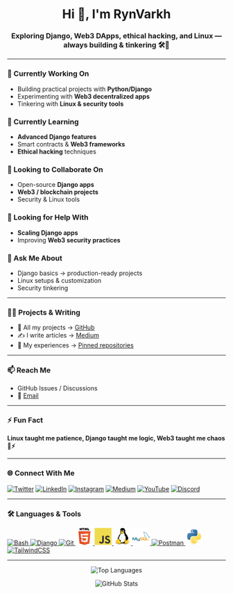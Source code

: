 <h1 align="center">Hi 👋, I'm RynVarkh</h1>
<h3 align="center">Exploring Django, Web3 DApps, ethical hacking, and Linux — always building & tinkering 🛠️🐧</h3>

---

### 🔭 Currently Working On  
- Building practical projects with **Python/Django**  
- Experimenting with **Web3 decentralized apps**  
- Tinkering with **Linux & security tools**  

### 🌱 Currently Learning  
- **Advanced Django features**  
- Smart contracts & **Web3 frameworks**  
- **Ethical hacking** techniques  

### 👯 Looking to Collaborate On  
- Open-source **Django apps**  
- **Web3 / blockchain projects**  
- Security & Linux tools  

### 🤝 Looking for Help With  
- **Scaling Django apps**  
- Improving **Web3 security practices**  

### 💬 Ask Me About  
- Django basics → production-ready projects  
- Linux setups & customization  
- Security tinkering  

---

### 👨‍💻 Projects & Writing  
- 📂 All my projects → [GitHub](https://github.com/RynVarkh)  
- ✍️ I write articles → [Medium](https://medium.com/@rynvarkh)  
- 📄 My experiences → [Pinned repositories](https://github.com/RynVarkh?tab=repositories)  

---

### 📫 Reach Me  
- GitHub Issues / Discussions  
- 📧 [Email](mailto:rynvarkh@gmail.com)  

---

### ⚡ Fun Fact  
**Linux taught me patience, Django taught me logic, Web3 taught me chaos 🐧⚡**

---

<h3 align="left">🌐 Connect With Me</h3>
<p align="left">
<a href="https://twitter.com/rynvarkh" target="blank"><img align="center" src="https://raw.githubusercontent.com/rahuldkjain/github-profile-readme-generator/master/src/images/icons/Social/twitter.svg" alt="Twitter" height="30" width="40" /></a>
<a href="https://linkedin.com/in/rynvarkh" target="blank"><img align="center" src="https://raw.githubusercontent.com/rahuldkjain/github-profile-readme-generator/master/src/images/icons/Social/linked-in-alt.svg" alt="LinkedIn" height="30" width="40" /></a>
<a href="https://instagram.com/rynvarkh" target="blank"><img align="center" src="https://raw.githubusercontent.com/rahuldkjain/github-profile-readme-generator/master/src/images/icons/Social/instagram.svg" alt="Instagram" height="30" width="40" /></a>
<a href="https://medium.com/@rynvarkh" target="blank"><img align="center" src="https://raw.githubusercontent.com/rahuldkjain/github-profile-readme-generator/master/src/images/icons/Social/medium.svg" alt="Medium" height="30" width="40" /></a>
<a href="https://www.youtube.com/c/rynvarkh" target="blank"><img align="center" src="https://raw.githubusercontent.com/rahuldkjain/github-profile-readme-generator/master/src/images/icons/Social/youtube.svg" alt="YouTube" height="30" width="40" /></a>
<a href="https://discord.gg/1340344377683480708" target="blank"><img align="center" src="https://raw.githubusercontent.com/rahuldkjain/github-profile-readme-generator/master/src/images/icons/Social/discord.svg" alt="Discord" height="30" width="40" /></a>
</p>

---

<h3 align="left">🛠️ Languages & Tools</h3>
<p align="left"> 
<a href="https://www.gnu.org/software/bash/" target="_blank" rel="noreferrer"> <img src="https://www.vectorlogo.zone/logos/gnu_bash/gnu_bash-icon.svg" alt="Bash" width="40" height="40"/> </a> 
<a href="https://www.djangoproject.com/" target="_blank" rel="noreferrer"> <img src="https://cdn.worldvectorlogo.com/logos/django.svg" alt="Django" width="40" height="40"/> </a> 
<a href="https://git-scm.com/" target="_blank" rel="noreferrer"> <img src="https://www.vectorlogo.zone/logos/git-scm/git-scm-icon.svg" alt="Git" width="40" height="40"/> </a> 
<a href="https://www.w3.org/html/" target="_blank" rel="noreferrer"> <img src="https://raw.githubusercontent.com/devicons/devicon/master/icons/html5/html5-original-wordmark.svg" alt="HTML5" width="40" height="40"/> </a> 
<a href="https://developer.mozilla.org/en-US/docs/Web/JavaScript" target="_blank" rel="noreferrer"> <img src="https://raw.githubusercontent.com/devicons/devicon/master/icons/javascript/javascript-original.svg" alt="JavaScript" width="40" height="40"/> </a> 
<a href="https://www.linux.org/" target="_blank" rel="noreferrer"> <img src="https://raw.githubusercontent.com/devicons/devicon/master/icons/linux/linux-original.svg" alt="Linux" width="40" height="40"/> </a> 
<a href="https://www.mysql.com/" target="_blank" rel="noreferrer"> <img src="https://raw.githubusercontent.com/devicons/devicon/master/icons/mysql/mysql-original-wordmark.svg" alt="MySQL" width="40" height="40"/> </a> 
<a href="https://postman.com" target="_blank" rel="noreferrer"> <img src="https://www.vectorlogo.zone/logos/getpostman/getpostman-icon.svg" alt="Postman" width="40" height="40"/> </a> 
<a href="https://www.python.org" target="_blank" rel="noreferrer"> <img src="https://raw.githubusercontent.com/devicons/devicon/master/icons/python/python-original.svg" alt="Python" width="40" height="40"/> </a> 
<a href="https://tailwindcss.com/" target="_blank" rel="noreferrer"> <img src="https://www.vectorlogo.zone/logos/tailwindcss/tailwindcss-icon.svg" alt="TailwindCSS" width="40" height="40"/> </a> 
</p>

---

<p align="center">
<img src="https://github-readme-stats.vercel.app/api/top-langs?username=rynvarkh&show_icons=true&locale=en&layout=compact" alt="Top Languages" />
</p>

<p align="center">
<img src="https://github-readme-stats.vercel.app/api?username=rynvarkh&show_icons=true&locale=en" alt="GitHub Stats" />
</p>
